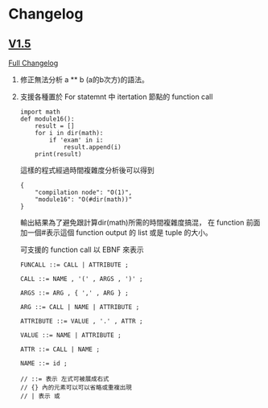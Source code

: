# Changelog
## [V1.5](https://github.com/ncu-psl/DYSTA/releases/tag/v1.5)
[Full Changelog](https://github.com/ncu-psl/DYSTA/compare/ncu-psl:v1.4...v1.5)
1. 修正無法分析 a ** b (a的b次方)的語法。
2. 支援各種置於 For statemnt 中 itertation 節點的 function call
    ```py=
    import math
    def module16():
        result = []
        for i in dir(math):
            if 'exam' in i:
                result.append(i)
        print(result)
    ```
    這樣的程式經過時間複雜度分析後可以得到
    ```json=
    {
        "compilation node": "O(1)",
        "module16": "O(#dir(math))"
    }
    ```
    輸出結果為了避免跟計算dir(math)所需的時間複雜度搞混，
    在 function 前面加一個#表示這個 function output 的 list 或是 tuple 的大小。

    可支援的 function call 以 EBNF 來表示
    ```
    FUNCALL ::= CALL | ATTRIBUTE ;

    CALL ::= NAME , '(' , ARGS , ')' ;

    ARGS ::= ARG , { ',' , ARG } ;

    ARG ::= CALL | NAME | ATTRIBUTE ;

    ATTRIBUTE ::= VALUE , '.' , ATTR ;

    VALUE ::= NAME | ATTRIBUTE ;

    ATTR ::= CALL | NAME ;

    NAME ::= id ;

    // ::= 表示 左式可被展成右式
    // {} 內的元素可以可以省略或重複出現
    // | 表示 或
    ```